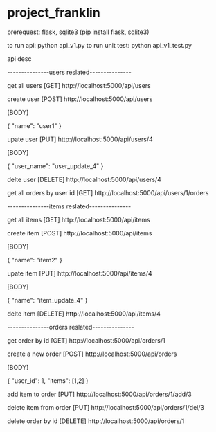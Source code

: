 # project_franklin

prerequest: flask, sqlite3 (pip install flask, sqlite3)

to run api: python api_v1.py
to run unit test: python api_v1_test.py

api desc

---------------users reslated---------------

get all users
[GET] http://localhost:5000/api/users

create user
[POST] http://localhost:5000/api/users

[BODY]

{
	"name": "user1"
}

upate user
[PUT] http://localhost:5000/api/users/4

[BODY]

{
	"user_name": "user_update_4"
}

delte user
[DELETE] http://localhost:5000/api/users/4

get all orders by user id
[GET] http://localhost:5000/api/users/1/orders

---------------items reslated---------------

get all items
[GET] http://localhost:5000/api/items

create item
[POST] http://localhost:5000/api/items

[BODY]

{
	"name": "item2"
}

upate item
[PUT] http://localhost:5000/api/items/4

[BODY]

{
	"name": "item_update_4"
}

delte item
[DELETE] http://localhost:5000/api/items/4

---------------orders reslated---------------

get order by id
[GET] http://localhost:5000/api/orders/1

create a new order
[POST] http://localhost:5000/api/orders

[BODY]

{
	"user_id": 1,
	"items": [1,2]
}

add item to order
[PUT] http://localhost:5000/api/orders/1/add/3

delete item from order
[PUT] http://localhost:5000/api/orders/1/del/3

delete order by id
[DELETE] http://localhost:5000/api/orders/1

